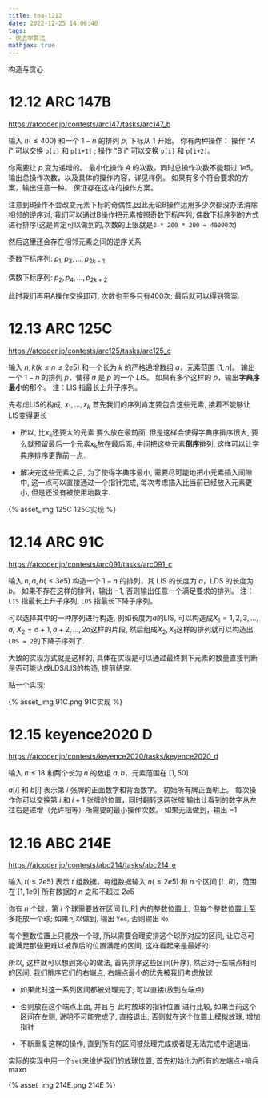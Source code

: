 ```yaml
---
title: tea-1212
date: 2022-12-25 14:06:40
tags:
- 快去学算法
mathjax: true
---
```


构造与贪心

<!--more-->
# 12.12 ARC 147B
https://atcoder.jp/contests/arc147/tasks/arc147_b

输入 $n(\leq 400)$ 和一个 $1-n$ 的排列 $p$, 下标从 $1$ 开始。
你有两种操作：
操作 "A i" 可以交换 `p[i]` 和 `p[i+1]` ;
操作 "B i" 可以交换 `p[i]` 和 `p[i+2]`。

你需要让 $p$ 变为递增的。
最小化操作 $A$ 的次数，同时总操作次数不能超过 $1e5$。
输出总操作次数，以及具体的操作内容，详见样例。
如果有多个符合要求的方案，输出任意一种。
保证存在这样的操作方案。

注意到B操作不会改变元素下标的奇偶性,因此无论B操作运用多少次都没办法消除相邻的逆序对, 我们可以通过B操作把元素按照奇数下标序列, 偶数下标序列的方式进行排序(这是肯定可以做到的,次数的上限就是`2 * 200 * 200 = 40000次`)

然后这里还会存在相邻元素之间的逆序关系

奇数下标序列: $p_1, p_3, ..., p_{2k+1}$

偶数下标序列: $p_2, p_4, ..., p_{2k+2}$

此时我们再用A操作交换即可, 次数也至多只有400次; 最后就可以得到答案.


# 12.13 ARC 125C
https://atcoder.jp/contests/arc125/tasks/arc125_c

输入 $n, k (k\leq n \leq 2e5)$ 和一个长为 $k$ 的严格递增数组 $a$，元素范围 $[1,n]$。
输出一个 $1-n$ 的排列 $p$，使得 $a$ 是 $p$ 的一个 $LIS$。
如果有多个这样的 $p$，输出**字典序最小**的那个。
注：LIS 指最长上升子序列。

先考虑LIS的构成, $x_1,...,x_k$
首先我们的序列肯定要包含这些元素, 接着不能够让LIS变得更长
- 所以, 比$x_k$还要大的元素 要么放在最前面, 但是这样会使得字典序排序很大, 要么就预留最后一个元素$x_k$放在最后面, 中间把这些元素**倒序**排列, 这样可以让字典序排序更靠前一点.

- 解决完这些元素之后, 为了使得字典序最小, 需要尽可能地把小元素插入间隙中, 这一点可以直接通过一个指针完成, 每次考虑插入比当前已经放入元素更小, 但是还没有被使用地数字.

{% asset_img 125C 125C实现 %}

# 12.14 ARC 91C
https://atcoder.jp/contests/arc091/tasks/arc091_c

输入 $n, a, b(\leq 3e5)$ 
构造一个 $1-n$ 的排列，其 LIS 的长度为 $a$，LDS 的长度为$b$。
如果不存在这样的排列，输出 $-1$, 否则输出任意一个满足要求的排列。
注：`LIS` 指最长上升子序列, `LDS` 指最长下降子序列。

可以选择其中的一种序列进行构造, 例如长度为$a$的LIS, 可以构造成$X_1= 1,2,3,...,a$, $X_2=a+1,a+2,..., 2a$这样的片段, 然后组成$X_2, X_1$这样的排列就可以构造出`LDS = 2`的下降子序列了.

大致的实现方式就是这样的, 具体在实现是可以通过最终剩下元素的数量直接判断是否可能达成LDS/LIS的构造, 提前结束.

贴一个实现:

{% asset_img 91C.png 91C实现 %}

# 12.15 keyence2020 D

https://atcoder.jp/contests/keyence2020/tasks/keyence2020_d

输入 $n \leq 18$ 和两个长为 $n$ 的数组 $a, b$，元素范围在 $[1,50]$

$a[i]$ 和 $b[i]$ 表示第 $i$ 张牌的正面数字和背面数字。
初始所有牌正面朝上。
每次操作你可以交换第 $i$ 和 $i+1$ 张牌的位置，同时翻转这两张牌
输出让看到的数字从左往右是递增（允许相等）所需要的最小操作次数。
如果无法做到，输出 $-1$


# 12.16 ABC 214E
https://atcoder.jp/contests/abc214/tasks/abc214_e

输入 $t(\leq 2e5)$ 表示 $t$ 组数据，每组数据输入 $n(\leq 2e5)$ 和 $n$ 个区间 $[L,R]$，范围在 $[1,1e9]$
所有数据的 $n$ 之和不超过 $2e5$

你有 $n$ 个球，第 $i$ 个球需要放在区间 [L,R] 内的整数位置上, 但每个整数位置上至多能放一个球;
如果可以做到, 输出 `Yes`, 否则输出 `No`


每个整数位置上只能放一个球, 所以需要合理安排这个球所对应的区间, 让它尽可能满足那些更难以被靠后的位置满足的区间, 这样看起来是最好的.

所以, 这样就可以想到贪心的做法, 首先排序这些区间(升序), 然后对于左端点相同的区间, 我们排序它们的右端点, 右端点最小的优先被我们考虑放球

- 如果此时这一系列区间都被处理完了, 可以直接(放到左端点)
- 否则放在这个端点上面, 并且与 此时放球的指针位置 进行比较, 如果当前这个区间在左侧, 说明不可能完成了, 直接退出; 否则就在这个位置上模拟放球, 增加指针

- 不断重复这样的操作, 直到所有的区间被处理完成或者是无法完成中途退出.

实际的实现中用一个`set`来维护我们的放球位置, 首先初始化为所有的左端点+哨兵maxn

{% asset_img 214E.png 214E %}
